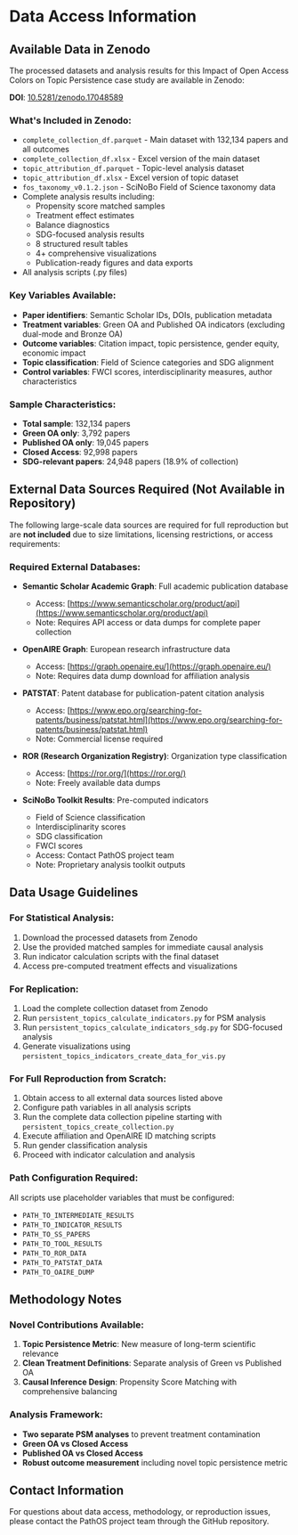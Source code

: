 # Data Access Information

## Available Data in Zenodo

The processed datasets and analysis results for this Impact of Open Access Colors on Topic Persistence case study are available in Zenodo:

**DOI**: [10.5281/zenodo.17048589](https://doi.org/10.5281/zenodo.17048589)

### What's Included in Zenodo:
- `complete_collection_df.parquet` - Main dataset with 132,134 papers and all outcomes
- `complete_collection_df.xlsx` - Excel version of the main dataset
- `topic_attribution_df.parquet` - Topic-level analysis dataset
- `topic_attribution_df.xlsx` - Excel version of topic dataset
- `fos_taxonomy_v0.1.2.json` - SciNoBo Field of Science taxonomy data
- Complete analysis results including:
  - Propensity score matched samples
  - Treatment effect estimates
  - Balance diagnostics
  - SDG-focused analysis results
  - 8 structured result tables
  - 4+ comprehensive visualizations
  - Publication-ready figures and data exports
- All analysis scripts (.py files)

### Key Variables Available:
- **Paper identifiers**: Semantic Scholar IDs, DOIs, publication metadata
- **Treatment variables**: Green OA and Published OA indicators (excluding dual-mode and Bronze OA)
- **Outcome variables**: Citation impact, topic persistence, gender equity, economic impact
- **Topic classification**: Field of Science categories and SDG alignment
- **Control variables**: FWCI scores, interdisciplinarity measures, author characteristics

### Sample Characteristics:
- **Total sample**: 132,134 papers
- **Green OA only**: 3,792 papers
- **Published OA only**: 19,045 papers
- **Closed Access**: 92,998 papers
- **SDG-relevant papers**: 24,948 papers (18.9% of collection)

## External Data Sources Required (Not Available in Repository)

The following large-scale data sources are required for full reproduction but are **not included** due to size limitations, licensing restrictions, or access requirements:

### Required External Databases:
- **Semantic Scholar Academic Graph**: Full academic publication database
  - Access: [https://www.semanticscholar.org/product/api](https://www.semanticscholar.org/product/api)
  - Note: Requires API access or data dumps for complete paper collection

- **OpenAIRE Graph**: European research infrastructure data
  - Access: [https://graph.openaire.eu/](https://graph.openaire.eu/)
  - Note: Requires data dump download for affiliation analysis

- **PATSTAT**: Patent database for publication-patent citation analysis
  - Access: [https://www.epo.org/searching-for-patents/business/patstat.html](https://www.epo.org/searching-for-patents/business/patstat.html)
  - Note: Commercial license required

- **ROR (Research Organization Registry)**: Organization type classification
  - Access: [https://ror.org/](https://ror.org/)
  - Note: Freely available data dumps

- **SciNoBo Toolkit Results**: Pre-computed indicators
  - Field of Science classification
  - Interdisciplinarity scores
  - SDG classification
  - FWCI scores
  - Access: Contact PathOS project team
  - Note: Proprietary analysis toolkit outputs

## Data Usage Guidelines

### For Statistical Analysis:
1. Download the processed datasets from Zenodo
2. Use the provided matched samples for immediate causal analysis
3. Run indicator calculation scripts with the final dataset
4. Access pre-computed treatment effects and visualizations

### For Replication:
1. Load the complete collection dataset from Zenodo
2. Run `persistent_topics_calculate_indicators.py` for PSM analysis
3. Run `persistent_topics_calculate_indicators_sdg.py` for SDG-focused analysis
4. Generate visualizations using `persistent_topics_indicators_create_data_for_vis.py`

### For Full Reproduction from Scratch:
1. Obtain access to all external data sources listed above
2. Configure path variables in all analysis scripts
3. Run the complete data collection pipeline starting with `persistent_topics_create_collection.py`
4. Execute affiliation and OpenAIRE ID matching scripts
5. Run gender classification analysis
6. Proceed with indicator calculation and analysis

### Path Configuration Required:
All scripts use placeholder variables that must be configured:
- `PATH_TO_INTERMEDIATE_RESULTS`
- `PATH_TO_INDICATOR_RESULTS`
- `PATH_TO_SS_PAPERS`
- `PATH_TO_TOOL_RESULTS`
- `PATH_TO_ROR_DATA`
- `PATH_TO_PATSTAT_DATA`
- `PATH_TO_OAIRE_DUMP`

## Methodology Notes

### Novel Contributions Available:
1. **Topic Persistence Metric**: New measure of long-term scientific relevance
2. **Clean Treatment Definitions**: Separate analysis of Green vs Published OA
3. **Causal Inference Design**: Propensity Score Matching with comprehensive balancing

### Analysis Framework:
- **Two separate PSM analyses** to prevent treatment contamination
- **Green OA vs Closed Access**
- **Published OA vs Closed Access**
- **Robust outcome measurement** including novel topic persistence metric

## Contact Information

For questions about data access, methodology, or reproduction issues, please contact the PathOS project team through the GitHub repository.